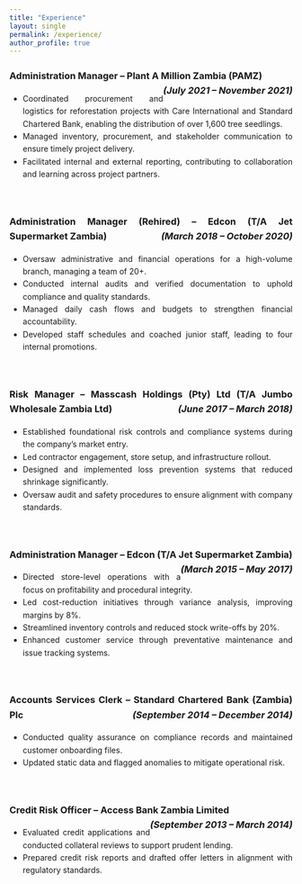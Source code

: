 ```yaml
---
title: "Experience"
layout: single
permalink: /experience/
author_profile: true
---
```


<div style="text-align: justify; line-height: 1.6;">

### <strong>Administration Manager</strong> – Plant A Million Zambia (PAMZ) <span style="float: right;">*(July 2021 – November 2021)*</span>
- Coordinated procurement and logistics for reforestation projects with Care International and Standard Chartered Bank, enabling the distribution of over 1,600 tree seedlings.
- Managed inventory, procurement, and stakeholder communication to ensure timely project delivery.
- Facilitated internal and external reporting, contributing to collaboration and learning across project partners.

<br>

### <strong>Administration Manager (Rehired)</strong> – Edcon (T/A Jet Supermarket Zambia) <span style="float: right;">*(March 2018 – October 2020)*</span>
- Oversaw administrative and financial operations for a high-volume branch, managing a team of 20+.
- Conducted internal audits and verified documentation to uphold compliance and quality standards.
- Managed daily cash flows and budgets to strengthen financial accountability.
- Developed staff schedules and coached junior staff, leading to four internal promotions.

<br>

### <strong>Risk Manager</strong> – Masscash Holdings (Pty) Ltd (T/A Jumbo Wholesale Zambia Ltd) <span style="float: right;">*(June 2017 – March 2018)*</span>
- Established foundational risk controls and compliance systems during the company’s market entry.
- Led contractor engagement, store setup, and infrastructure rollout.
- Designed and implemented loss prevention systems that reduced shrinkage significantly.
- Oversaw audit and safety procedures to ensure alignment with company standards.

<br>

### <strong>Administration Manager</strong> – Edcon (T/A Jet Supermarket Zambia) <span style="float: right;">*(March 2015 – May 2017)*</span>
- Directed store-level operations with a focus on profitability and procedural integrity.
- Led cost-reduction initiatives through variance analysis, improving margins by 8%.
- Streamlined inventory controls and reduced stock write-offs by 20%.
- Enhanced customer service through preventative maintenance and issue tracking systems.

<br>

### <strong>Accounts Services Clerk</strong> – Standard Chartered Bank (Zambia) Plc <span style="float: right;">*(September 2014 – December 2014)*</span>
- Conducted quality assurance on compliance records and maintained customer onboarding files.
- Updated static data and flagged anomalies to mitigate operational risk.

<br>

### <strong>Credit Risk Officer</strong> – Access Bank Zambia Limited <span style="float: right;">*(September 2013 – March 2014)*</span>
- Evaluated credit applications and conducted collateral reviews to support prudent lending.
- Prepared credit risk reports and drafted offer letters in alignment with regulatory standards.

</div>


